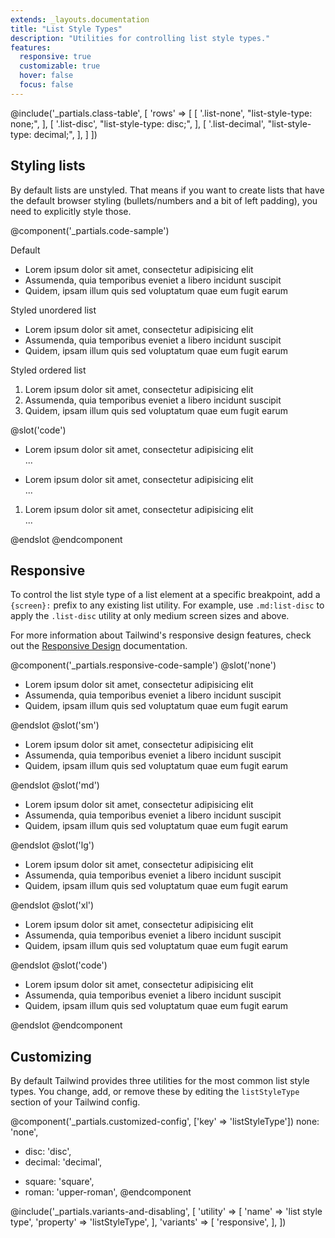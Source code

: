 ```yaml
---
extends: _layouts.documentation
title: "List Style Types"
description: "Utilities for controlling list style types."
features:
  responsive: true
  customizable: true
  hover: false
  focus: false
---
```


@include('_partials.class-table', [
  'rows' => [
    [
      '.list-none',
      "list-style-type: none;",
    ],
    [
      '.list-disc',
      "list-style-type: disc;",
    ],
    [
      '.list-decimal',
      "list-style-type: decimal;",
    ],
  ]
])

## Styling lists

By default lists are unstyled. That means if you want to create lists that have the default browser styling (bullets/numbers and a bit of left padding), you need to explicitly style those.

@component('_partials.code-sample')
<div class="mb-6">
  <p class="text-sm text-gray-600">Default</p>
  <ul class="default">
    <li>Lorem ipsum dolor sit amet, consectetur adipisicing elit</li>
    <li>Assumenda, quia temporibus eveniet a libero incidunt suscipit</li>
    <li>Quidem, ipsam illum quis sed voluptatum quae eum fugit earum</li>
  </ul>
</p>
</div>
<div class="mb-6">
  <p class="text-sm text-gray-600">Styled unordered list</p>
  <ul class="list-disc list-inside">
    <li>Lorem ipsum dolor sit amet, consectetur adipisicing elit</li>
    <li>Assumenda, quia temporibus eveniet a libero incidunt suscipit</li>
    <li>Quidem, ipsam illum quis sed voluptatum quae eum fugit earum</li>
  </ul>
</div>
<div>
  <p class="text-sm text-gray-600">Styled ordered list</p>
  <ol class="list-decimal list-inside">
    <li>Lorem ipsum dolor sit amet, consectetur adipisicing elit</li>
    <li>Assumenda, quia temporibus eveniet a libero incidunt suscipit</li>
    <li>Quidem, ipsam illum quis sed voluptatum quae eum fugit earum</li>
  </ol>
</div>
@slot('code')
<ul>
  <li>Lorem ipsum dolor sit amet, consectetur adipisicing elit</li>
  ...
</ul>

<ul class="list-disc list-inside">
  <li>Lorem ipsum dolor sit amet, consectetur adipisicing elit</li>
  ...
</ul>

<ol class="list-decimal list-inside">
  <li>Lorem ipsum dolor sit amet, consectetur adipisicing elit</li>
  ...
</ol>
@endslot
@endcomponent

## Responsive

To control the list style type of a list element at a specific breakpoint, add a `{screen}:` prefix to any existing list utility. For example, use `.md:list-disc` to apply the `.list-disc` utility at only medium screen sizes and above.

For more information about Tailwind's responsive design features, check out the [Responsive Design](/docs/responsive-design) documentation.

@component('_partials.responsive-code-sample')
@slot('none')
<ul class="list-inside list-none">
  <li>Lorem ipsum dolor sit amet, consectetur adipisicing elit</li>
  <li>Assumenda, quia temporibus eveniet a libero incidunt suscipit</li>
  <li>Quidem, ipsam illum quis sed voluptatum quae eum fugit earum</li>
</ul>
@endslot
@slot('sm')
<ul class="list-inside list-disc">
  <li>Lorem ipsum dolor sit amet, consectetur adipisicing elit</li>
  <li>Assumenda, quia temporibus eveniet a libero incidunt suscipit</li>
  <li>Quidem, ipsam illum quis sed voluptatum quae eum fugit earum</li>
</ul>
@endslot
@slot('md')
<ul class="list-inside list-decimal">
  <li>Lorem ipsum dolor sit amet, consectetur adipisicing elit</li>
  <li>Assumenda, quia temporibus eveniet a libero incidunt suscipit</li>
  <li>Quidem, ipsam illum quis sed voluptatum quae eum fugit earum</li>
</ul>
@endslot
@slot('lg')
<ul class="list-inside list-disc">
  <li>Lorem ipsum dolor sit amet, consectetur adipisicing elit</li>
  <li>Assumenda, quia temporibus eveniet a libero incidunt suscipit</li>
  <li>Quidem, ipsam illum quis sed voluptatum quae eum fugit earum</li>
</ul>
@endslot
@slot('xl')
<ul class="list-inside list-none">
  <li>Lorem ipsum dolor sit amet, consectetur adipisicing elit</li>
  <li>Assumenda, quia temporibus eveniet a libero incidunt suscipit</li>
  <li>Quidem, ipsam illum quis sed voluptatum quae eum fugit earum</li>
</ul>
@endslot
@slot('code')
<ul class="none:list-inside list-none sm:list-disc md:list-decimal lg:list-disc xl:list-none">
  <li>Lorem ipsum dolor sit amet, consectetur adipisicing elit</li>
  <li>Assumenda, quia temporibus eveniet a libero incidunt suscipit</li>
  <li>Quidem, ipsam illum quis sed voluptatum quae eum fugit earum</li>
</ul>
@endslot
@endcomponent

## Customizing

By default Tailwind provides three utilities for the most common list style types. You change, add, or remove these by editing the `listStyleType` section of your Tailwind config.

@component('_partials.customized-config', ['key' => 'listStyleType'])
  none: 'none',
- disc: 'disc',
- decimal: 'decimal',
+ square: 'square',
+ roman: 'upper-roman',
@endcomponent

@include('_partials.variants-and-disabling', [
    'utility' => [
        'name' => 'list style type',
        'property' => 'listStyleType',
    ],
    'variants' => [
        'responsive',
    ],
])
